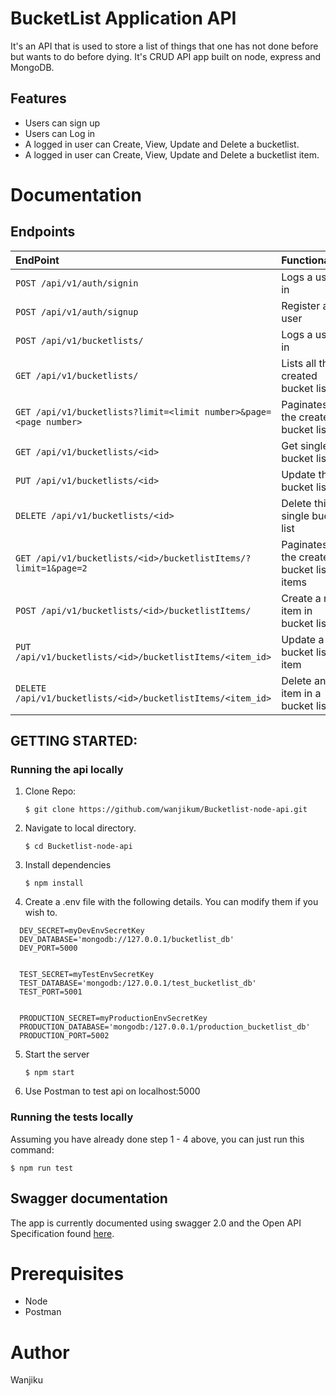 # BucketList Application API

It's an API that is used to store a list of things that one has not done before but wants to do before dying. It's CRUD API app built on node, express and MongoDB.

## Features

- Users can sign up
- Users can Log in
- A logged in user can Create, View, Update and Delete a bucketlist.
- A logged in user can Create, View, Update and Delete a bucketlist item.

# Documentation

## Endpoints

| EndPoint                                                          | Functionality                                |
| :---------------------------------------------------------------- | :------------------------------------------- |
| `POST /api/v1/auth/signin`                                        | Logs a user in                               |
| `POST /api/v1/auth/signup`                                        | Register a user                              |
| `POST /api/v1/bucketlists/`                                       | Logs a user in                               |
| `GET /api/v1/bucketlists/`                                        | Lists all the created bucket lists           |
| `GET /api/v1/bucketlists?limit=<limit number>&page=<page number>` | Paginates all the created bucket lists       |
| `GET /api/v1/bucketlists/<id>`                                    | Get single bucket list                       |
| `PUT /api/v1/bucketlists/<id>`                                    | Update this bucket list                      |
| `DELETE /api/v1/bucketlists/<id>`                                 | Delete this single bucket list               |
| `GET /api/v1/bucketlists/<id>/bucketlistItems/?limit=1&page=2`    | Paginates all the created bucket lists items |
| `POST /api/v1/bucketlists/<id>/bucketlistItems/`                  | Create a new item in bucket list             |
| `PUT /api/v1/bucketlists/<id>/bucketlistItems/<item_id>`          | Update a bucket list item                    |
| `DELETE /api/v1/bucketlists/<id>/bucketlistItems/<item_id>`       | Delete an item in a bucket list              |

## GETTING STARTED:

### Running the api locally

1. Clone Repo:

   ```
   $ git clone https://github.com/wanjikum/Bucketlist-node-api.git
   ```

2. Navigate to local directory.

   ```
   $ cd Bucketlist-node-api
   ```

3. Install dependencies

   ```
   $ npm install
   ```

4. Create a .env file with the following details. You can modify them if you wish to.

```
  DEV_SECRET=myDevEnvSecretKey
  DEV_DATABASE='mongodb://127.0.0.1/bucketlist_db'
  DEV_PORT=5000


  TEST_SECRET=myTestEnvSecretKey
  TEST_DATABASE='mongodb:/127.0.0.1/test_bucketlist_db'
  TEST_PORT=5001


  PRODUCTION_SECRET=myProductionEnvSecretKey
  PRODUCTION_DATABASE='mongodb:/127.0.0.1/production_bucketlist_db'
  PRODUCTION_PORT=5002
```

5. Start the server

   ```
   $ npm start
   ```

6. Use Postman to test api on localhost:5000

### Running the tests locally

Assuming you have already done step 1 - 4 above, you can just run this command:

   ```
   $ npm run test
   ```

## Swagger documentation

The app is currently documented using swagger 2.0 and the Open API Specification found [here](https://www.google.com).

# Prerequisites

- Node
- Postman

# Author

Wanjiku
